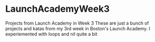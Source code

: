 # LaunchAcademyWeek3
Projects from Launch Academy in Week 3
These are just a bunch of projects and katas from my 3rd week in Boston's Launch Academy. I experiemented with loops and nil quite a bit
